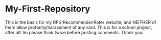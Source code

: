 # My-First-Repository
This is the basis for my RPG Recommender/Rater website, and NEITHER of them allow profanity/harassment of any kind. This is for a school project, after all! So please think twice before posting comments. Thank you.
